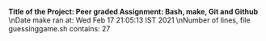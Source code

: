 **Title of the Project: Peer graded Assignment: Bash, make, Git and Github**
\nDate make ran at:
Wed Feb 17 21:05:13 IST 2021
\nNumber of lines, file guessinggame.sh contains:
27
